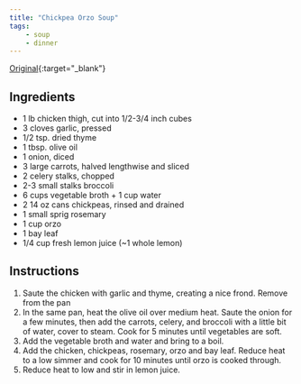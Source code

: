 ```yaml
---
title: "Chickpea Orzo Soup"
tags:
    - soup
    - dinner
---
```


[Original](https://www.delishknowledge.com/vegan-lemon-chickpea-orzo-soup/print/20864/){:target="_blank"}

## Ingredients

* 1 lb chicken thigh, cut into 1/2-3/4 inch cubes
* 3 cloves garlic, pressed
* 1/2 tsp. dried thyme
* 1 tbsp. olive oil
* 1 onion, diced
* 3 large carrots, halved lengthwise and sliced
* 2 celery stalks, chopped
* 2-3 small stalks broccoli
* 6 cups vegetable broth + 1 cup water
* 2 14 oz cans chickpeas, rinsed and drained
* 1 small sprig rosemary
* 1 cup orzo
* 1 bay leaf
* 1/4 cup fresh lemon juice (~1 whole lemon)

## Instructions

1. Saute the chicken with garlic and thyme, creating a nice frond. Remove from the pan
2. In the same pan, heat the olive oil over medium heat. Saute the onion for a few minutes, then add the carrots, celery, and broccoli with a little bit of water, cover to steam. Cook for 5 minutes until vegetables are soft.
3. Add the vegetable broth and water and bring to a boil.
4. Add the chicken, chickpeas, rosemary, orzo and bay leaf. Reduce heat to a low simmer and cook for 10 minutes until orzo is cooked through.
5. Reduce heat to low and stir in lemon juice.
